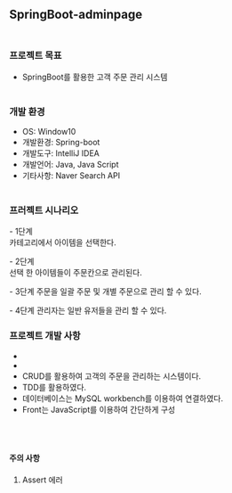 ##  SpringBoot-adminpage<br/><br/> 
 
### **프로젝트 목표**
- SpringBoot를 활용한 고객 주문 관리 시스템<br/><br/>

### **개발 환경**
- OS: Window10
- 개발환경: Spring-boot
- 개발도구: IntelliJ IDEA
- 개발언어: Java, Java Script
- 기타사항: Naver Search API<br/><br/>

### **프러젝트 시나리오**
*-* 1단계  
카테고리에서 아이템을 선택한다.

*-* 2단계  
선택 한 아이템들이 주문칸으로 관리된다.

*-* 3단계
주문을 일괄 주문 및 개별 주문으로 관리 할 수 있다.

*-* 4단계
관리자는 일반 유저들을 관리 할 수 있다.



### **프로젝트 개발 사항**  
-
-
- CRUD를 활용하여 고객의 주문을 관리하는 시스템이다.  
- TDD를 활용하였다.  
- 데이터베이스는 MySQL workbench를 이용하여 연결하였다.  
- Front는 JavaScript를 이용하여 간단하게 구성 

<br/><br/>


#### **주의 사항**  

1. Assert 에러























